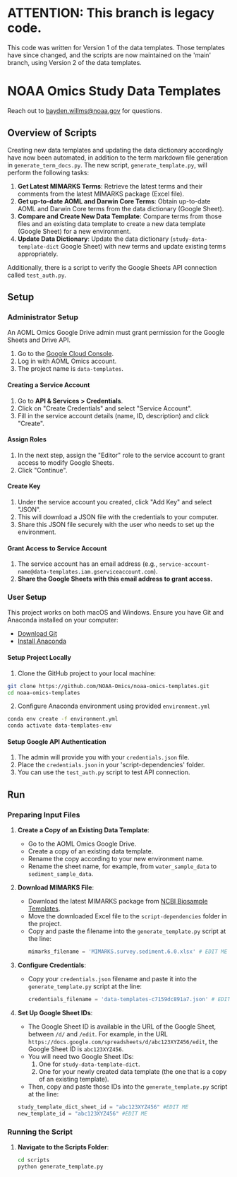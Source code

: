# ATTENTION: This branch is legacy code.
This code was written for Version 1 of the data templates. Those templates have since changed, and the scripts are now maintained on the 'main' branch, using Version 2 of the data templates.

# NOAA Omics Study Data Templates

Reach out to bayden.willms@noaa.gov for questions.

## Overview of Scripts

Creating new data templates and updating the data dictionary accordingly have now been automated, in addition to the term markdown file generation in `generate_term_docs.py`. The new script, `generate_template.py`, will perform the following tasks:

1. **Get Latest MIMARKS Terms**: Retrieve the latest terms and their comments from the latest MIMARKS package (Excel file).
2. **Get up-to-date AOML and Darwin Core Terms**: Obtain up-to-date AOML and Darwin Core terms from the data dictionary (Google Sheet).
3. **Compare and Create New Data Template**: Compare terms from those files and an existing data template to create a new data template (Google Sheet) for a new environment.
4. **Update Data Dictionary**: Update the data dictionary (`study-data-template-dict` Google Sheet) with new terms and update existing terms appropriately.

Additionally, there is a script to verify the Google Sheets API connection called `test_auth.py`.


## Setup

### Administrator Setup
An AOML Omics Google Drive admin must grant permission for the Google Sheets and Drive API.

1. Go to the [Google Cloud Console](https://console.cloud.google.com/).
2. Log in with AOML Omics account.
3. The project name is `data-templates`.

#### Creating a Service Account
1. Go to **API & Services > Credentials**.
2. Click on "Create Credentials" and select "Service Account".
3. Fill in the service account details (name, ID, description) and click "Create".

#### Assign Roles
1. In the next step, assign the "Editor" role to the service account to grant access to modify Google Sheets.
2. Click "Continue".

#### Create Key
1. Under the service account you created, click "Add Key" and select "JSON".
2. This will download a JSON file with the credentials to your computer.
3. Share this JSON file securely with the user who needs to set up the environment.

#### Grant Access to Service Account
1. The service account has an email address (e.g., `service-account-name@data-templates.iam.gserviceaccount.com`).
2. **Share the Google Sheets with this email address to grant access.**


### User Setup
This project works on both macOS and Windows. Ensure you have Git and Anaconda installed on your computer:

- [Download Git](https://git-scm.com/downloads)
- [Install Anaconda](https://docs.anaconda.com/anaconda/install/)

#### Setup Project Locally
1. Clone the GitHub project to your local machine:
```bash
git clone https://github.com/NOAA-Omics/noaa-omics-templates.git
cd noaa-omics-templates
```

2. Configure Anaconda environment using provided `environment.yml` 
```bash
conda env create -f environment.yml 
conda activate data-templates-env
```

#### Setup Google API Authentication
1. The admin will provide you with your `credentials.json` file.
2. Place the `credentials.json` in your 'script-dependencies' folder.
3. You can use the `test_auth.py` script to test API connection.


## Run

### Preparing Input Files

1. **Create a Copy of an Existing Data Template**:
   - Go to the AOML Omics Google Drive.
   - Create a copy of an existing data template.
   - Rename the copy according to your new environment name.
   - Rename the sheet name, for example, from `water_sample_data` to `sediment_sample_data`.

2. **Download MIMARKS File**:
   - Download the latest MIMARKS package from [NCBI Biosample Templates](https://submit.ncbi.nlm.nih.gov/biosample/template/).
   - Move the downloaded Excel file to the `script-dependencies` folder in the project.
   - Copy and paste the filename into the `generate_template.py` script at the line:
     ```python
     mimarks_filename = 'MIMARKS.survey.sediment.6.0.xlsx' # EDIT ME
     ```

3. **Configure Credentials**:
   - Copy your `credentials.json` filename and paste it into the `generate_template.py` script at the line:
     ```python
     credentials_filename = 'data-templates-c7159dc891a7.json' # EDIT ME
     ```

4. **Set Up Google Sheet IDs**:
   - The Google Sheet ID is available in the URL of the Google Sheet, between `/d/` and `/edit`. For example, in the URL `https://docs.google.com/spreadsheets/d/abc123XYZ456/edit`, the Google Sheet ID is `abc123XYZ456`.
   - You will need two Google Sheet IDs:
     1. One for `study-data-template-dict`.
     2. One for your newly created data template (the one that is a copy of an existing template).
   - Then, copy and paste those IDs into the `generate_template.py` script at the line:
   ```python
   study_template_dict_sheet_id = "abc123XYZ456" #EDIT ME
   new_template_id = "abc123XYZ456" #EDIT ME

### Running the Script

1. **Navigate to the Scripts Folder**:
   ```bash
   cd scripts
   python generate_template.py
